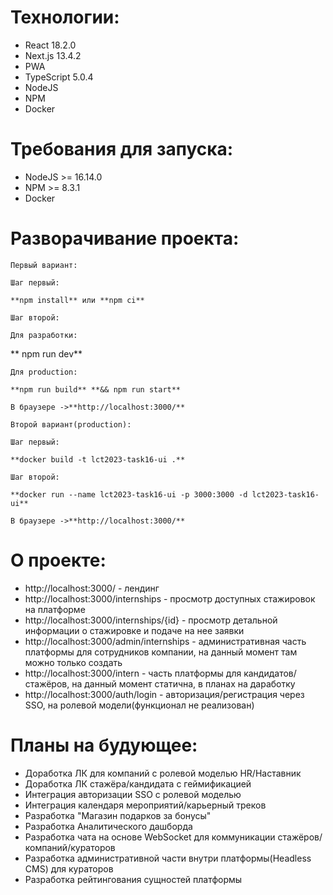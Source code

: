 # Технологии:

* React 18.2.0
* Next.js 13.4.2
* PWA
* TypeScript 5.0.4
* NodeJS
* NPM
* Docker

# Требования для запуска:

* NodeJS >= 16.14.0
* NPM >= 8.3.1
* Docker

# Разворачивание проекта:

    Первый вариант:

    Шаг первый:

    **npm install** или **npm ci**

    Шаг второй:

    Для разработки:

**
    npm run dev**

    Для production:

    **npm run build** **&& npm run start**

    В браузере ->**http://localhost:3000/**

    Второй вариант(production):

    Шаг первый:

    **docker build -t lct2023-task16-ui .**

    Шаг второй:

    **docker run --name lct2023-task16-ui -p 3000:3000 -d lct2023-task16-ui**

    В браузере ->**http://localhost:3000/**

# О проекте:

* http://localhost:3000/ - лендинг
* http://localhost:3000/internships - просмотр доступных стажировок на платформе
* http://localhost:3000/internships/{id} - просмотр детальной информации о стажировке и подаче на нее заявки
* http://localhost:3000/admin/internships - административная часть платформы для сотрудников компании, на данный момент там можно только создать
* http://localhost:3000/intern - часть платформы для кандидатов/стажёров, на данный момент статична, в планах на даработку
* http://localhost:3000/auth/login - авторизация/регистрация через SSO, на ролевой модели(функционал не реализован)

# Планы на будующее:

* Доработка ЛК для компаний с ролевой моделью  HR/Наставник
* Доработка ЛК стажёра/кандидата с геймификацией
* Интеграция авторизации SSO с ролевой моделью
* Интеграция календаря мероприятий/карьерный треков
* Разработка "Магазин подарков за бонусы"
* Разработка Аналитического дашборда
* Разработка чата на основе WebSocket для коммуникации стажёров/компаний/кураторов
* Разработка административной части внутри платформы(Headless CMS) для кураторов
* Разработка рейтингования сущностей платформы
